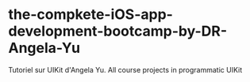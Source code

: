 # the-compkete-iOS-app-development-bootcamp-by-DR-Angela-Yu
 Tutoriel sur UIKit d'Angela Yu.
 All course projects in programmatic UIKit

